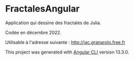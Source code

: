 # FractalesAngular

Application qui dessine des fractales de Julia.

Codée en décembre 2022.

Utilisable à l'adresse suivante : http://jac.granarolo.free.fr

This project was generated with [Angular CLI](https://github.com/angular/angular-cli) version 13.3.0.

